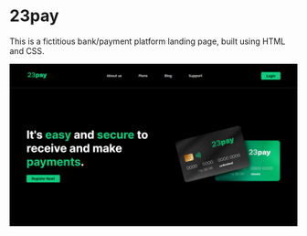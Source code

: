 # 23pay
This is a fictitious bank/payment platform landing page, built using HTML and CSS.

![Page screenshot](https://github.com/detalhe/23pay/blob/main/assets/img/page_Screenshot.png?raw=true)
